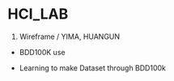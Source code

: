 # HCI_LAB


1. Wireframe / YIMA, HUANGUN

- BDD100K use

- Learning to make Dataset through BDD100k
